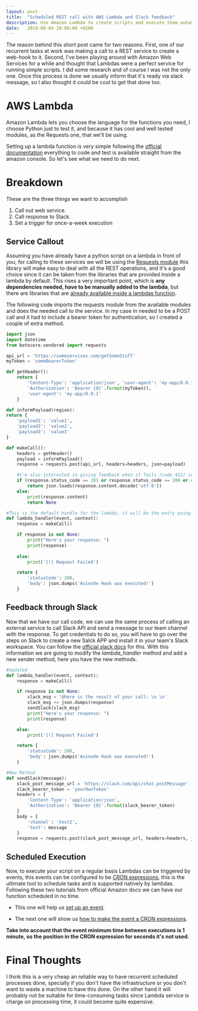 ```yaml
---
layout: post
title:  "Scheduled REST call with AWS Lambda and Slack feedback"
description: Use Amazon Lambda to create scripts and execute them automatically.
date:   2019-08-04 20:00:00 +0200
---
```


The reason behind this short post came for two reasons. First, one of our recurrent tasks at work was making a call to a REST service to create a web-hook to it. Second, I've been playing around with Amazon Web Services for a while and thought that Lambdas were a perfect service for running simple scripts. I did some research and of course I was not the only one. Once this process is done we usually inform that it's ready via slack message, so I also thought it could be cool to get that done too.

# AWS Lambda
Amazon Lambda lets you choose the language for the functions you need, I choose Python just to test it, and because it has cool and well tested modules, as the Requests one, that we'll be using.

Setting up a lambda function is very simple following the [official documentation](https://docs.aws.amazon.com/lambda/latest/dg/getting-started-create-function.html) everything to code and test is available straight from the amazon console. So let's see what we need to do next.

# Breakdown
These are the three things we want to accomplish

1. Call out web service.
2. Call response to Slack.
3. Set a trigger for once-a-week execution

## Service Callout
Assuming you have already have a python script on a lambda in front of you, for calling to these services we will be using the [Requests module](https://2.python-requests.org//es/latest/) this library will make easy to deal with all the REST operations, and it's a good choice since it can be taken from the libraries that are provided inside a lambda by default. This rises a very important point, which is **any dependencies needed, have to be manually added to the lambda**, but there are libraries that are [already available inside a lambdas function](https://gist.github.com/gene1wood/4a052f39490fae00e0c3).

The following code imports the requests module from the available modules and does the needed call to the service. In my case in needed to be a POST call and it had to include a bearer token for authentication, so I created a couple of extra method.

```python
import json
import datetime
from botocore.vendored import requests

api_url = 'https://someservices.com/getSomeStuff'
myToken = 'someBearerToken'

def getHeader():
    return {
        'Content-Type': 'application/json', 'user-agent': 'my-app/0.0.1',
        'Authorization': 'Bearer {0}'.format(myToken)),
        'user-agent': 'my-app/0.0.1'
    }

def informPayload(region):
return {
    'payload1': 'value1',
    'payload2': 'value2',
    'payload3': 'value3'
}

def makeCall():
    headers = getHeader()
    payload = informPayload()    
    response = requests.post(api_url, headers=headers, json=payload)

    #I'm also interested in giving feedback when it fails (code 422) so i also added it as a returned response
    if (response.status_code == 201 or response.status_code == 200 or response.status_code == 422):
        return json.loads(response.content.decode('utf-8'))
    else:
        print(response.content)
        return None 

#This is the default handle for the lambda, it will be the entry poing
def lambda_handler(event, context):
    response = makeCall()

    if response is not None:
        print("Here's your response: ")
        print(response)
    
    else:
        print('[!] Request Failed')

    return {
        'statusCode': 200,
        'body': json.dumps('Avinode Hook was executed!')
    }
```
## Feedback through Slack
Now that we have our call code, we can use the same process of calling an external service to call Slack API and send a message to our team channel with the response. To get credentials to do so, you will have to go over the steps on Slack to create a new Salck APP and install it in your team's Slack workspace. You can follow the [official slack docs](https://api.slack.com/messaging/sending) for this. 
With this information we are going to modify the *lambda_handler* method and add a new sender method, here you have the new methods.

```python
#Updated
def lambda_handler(event, context):
    response = makeCall()

    if response is not None:
        slack_msg = '@here is the result of your call: \n \n'
        slack_msg += json.dumps(response)
        sendSlack(slack_msg)
        print("Here's your response: ")
        print(response)

    else:
        print('[!] Request Failed')

    return {
        'statusCode': 200,
        'body': json.dumps('Avinode Hook was executed!')
    }

#New Method
def sendSlack(message):
    slack_post_message_url = 'https://slack.com/api/chat.postMessage'
    slack_bearer_token = 'yourOwnToken'
    headers = {
        'Content-Type': 'application/json',
        'Authorization': 'Bearer {0}'.format(slack_bearer_token)
    }
    body = {
        'channel': 'test2',
        'text': message
    }
    response = requests.post(slack_post_message_url, headers=headers, json=body)
```

## Scheduled Execution
Now, to execute your script on a regular basis Lambdas can be triggered by events, this events can be configured to be [CRON expressions](https://www.baeldung.com/cron-expressions), this is the ultimate tool to schedule tasks and is supported natively by lambdas. Following these two tutorials from official Amazon docs we can have our function scheduled in no time.

- This one will help us [set up an event](https://docs.aws.amazon.com/AmazonCloudWatch/latest/events/RunLambdaSchedule.html).

- The next one will show us [how to make the event a CRON expressions](https://docs.aws.amazon.com/AmazonCloudWatch/latest/events/RunLambdaSchedule.html).

**Take into account that the event minimum time between executions is 1 minute, so the position in the CRON expression for seconds it's not used.**

# Final Thoughts
I think this is a very cheap an reliable way to have recurrent scheduled processes done, specially if you don't have the infrastructure or you don't want to waste a machine to have this done. On the other hand it will probably not be suitable for time-consuming tasks since Lambda service is charge on processing time, it could become quite expensive.
